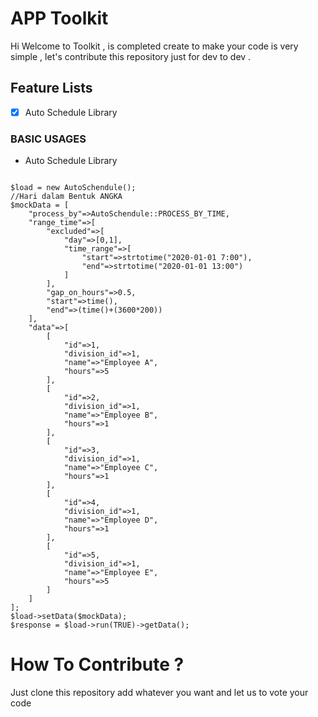 # APP Toolkit
Hi Welcome to Toolkit , is completed create to make your code is very simple , let's contribute this repository just for dev to dev . 

## Feature Lists

 - [X] Auto Schedule Library



### BASIC USAGES

 - Auto Schedule Library
 
```
  
$load = new AutoSchendule();  
//Hari dalam Bentuk ANGKA  
$mockData = [  
	"process_by"=>AutoSchendule::PROCESS_BY_TIME,  
	"range_time"=>[  
		"excluded"=>[  
			"day"=>[0,1],  
			"time_range"=>[  
				"start"=>strtotime("2020-01-01 7:00"),  
				"end"=>strtotime("2020-01-01 13:00")  
			] 
		],  
		"gap_on_hours"=>0.5,  
		"start"=>time(),  
		"end"=>(time()+(3600*200))  
	],  
	"data"=>[  
		[  
			"id"=>1,  
			"division_id"=>1,  
			"name"=>"Employee A",  
			"hours"=>5  
		],  
		[  
			"id"=>2,  
			"division_id"=>1,  
			"name"=>"Employee B",  
			"hours"=>1  
		],  
		[  
			"id"=>3,  
			"division_id"=>1,  
			"name"=>"Employee C",  
			"hours"=>1  
		],  
		[  
			"id"=>4,  
			"division_id"=>1,  
			"name"=>"Employee D",  
			"hours"=>1  
		],  
		[  
			"id"=>5,  
			"division_id"=>1,  
			"name"=>"Employee E",  
			"hours"=>5  
		]  
	]
];  
$load->setData($mockData);  
$response = $load->run(TRUE)->getData();
```

# How To Contribute ? 

Just clone this repository  add whatever you want and let us to vote your code 

